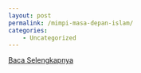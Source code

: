 ```yaml
---
layout: post
permalink: /mimpi-masa-depan-islam/
categories:
    - Uncategorized
---
```


[Baca Selengkapnya](/10)